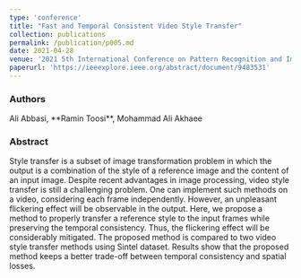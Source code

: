 ```yaml
---
type: 'conference'
title: "Fast and Temporal Consistent Video Style Transfer"
collection: publications
permalink: /publication/p005.md
date: 2021-04-28
venue: '2021 5th International Conference on Pattern Recognition and Image Analysis (IPRIA)'
paperurl: 'https://ieeexplore.ieee.org/abstract/document/9483531'
---
```


<h3> Authors </h3>
Ali Abbasi, **Ramin Toosi**, Mohammad Ali Akhaee

<h3> Abstract </h3>
Style transfer is a subset of image transformation problem in which the output is a combination of the style of a reference image and the content of an input image. Despite recent advantages in image processing, video style transfer is still a challenging problem. One can implement such methods on a video, considering each frame independently. However, an unpleasant flickering effect will be observable in the output. Here, we propose a method to properly transfer a reference style to the input frames while preserving the temporal consistency. Thus, the flickering effect will be considerably mitigated. The proposed method is compared to two video style transfer methods using Sintel dataset. Results show that the proposed method keeps a better trade-off between temporal consistency and spatial losses.